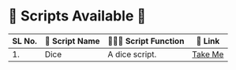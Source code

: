 # 📜 Scripts Available 📜

| SL No.  | 🚀 Script Name | 👨🏻‍💻 Script Function | 🔗 Link |
|---------|-----------------|------------------------|--------|
| 1.      | Dice            | A dice script. | [Take Me](https://github.com/gvelasque/python-projects/dice.py) |

